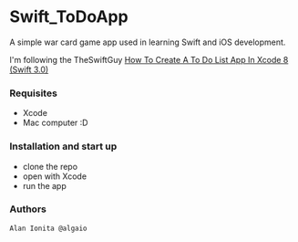 #  Swift_ToDoApp

A simple war card game app used in learning Swift and iOS development.

I'm following the TheSwiftGuy [How To Create A To Do List App In Xcode 8 (Swift 3.0)](https://www.youtube.com/watch?time_continue=16&v=LrCqXmHenJY)

### Requisites
* Xcode
* Mac computer :D

### Installation and start up
* clone the repo
* open with Xcode
* run the app

### Authors
    Alan Ionita @algaio

